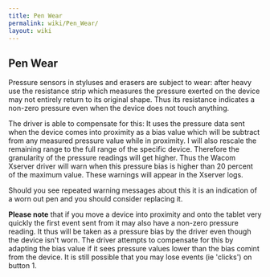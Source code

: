 ```yaml
---
title: Pen Wear
permalink: wiki/Pen_Wear/
layout: wiki
---
```


Pen Wear
--------

Pressure sensors in styluses and erasers are subject to wear: after
heavy use the resistance strip which measures the pressure exerted on
the device may not entirely return to its original shape. Thus its
resistance indicates a non-zero pressure even when the device does not
touch anything.

The driver is able to compensate for this: It uses the pressure data
sent when the device comes into proximity as a bias value which will be
subtract from any measured pressure value while in proximity. I will
also rescale the remaining range to the full range of the specific
device. Therefore the granularity of the pressure readings will get
higher. Thus the Wacom Xserver driver will warn when this pressure bias
is higher than 20 percent of the maximum value. These warnings will
appear in the Xserver logs.

Should you see repeated warning messages about this it is an indication
of a worn out pen and you should consider replacing it.

**Please note** that if you move a device into proximity and onto the
tablet very quickly the first event sent from it may also have a
non-zero pressure reading. It thus will be taken as a pressure bias by
the driver even though the device isn't worn. The driver attempts to
compensate for this by adapting the bias value if it sees pressure
values lower than the bias comint from the device. It is still possible
that you may lose events (ie 'clicks') on button 1.

